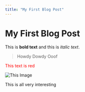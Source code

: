 ```yaml
---
title: "My First Blog Post"
---
```


# My First Blog Post
This is **bold text** and this is *italic text*.
>Howdy Dowdy
>Ooof 

<span style="color: red;">This text is red</span>

![This Image](/assets/images/GJHwDkGWMAASeZB.jpg)

This is all very interesting